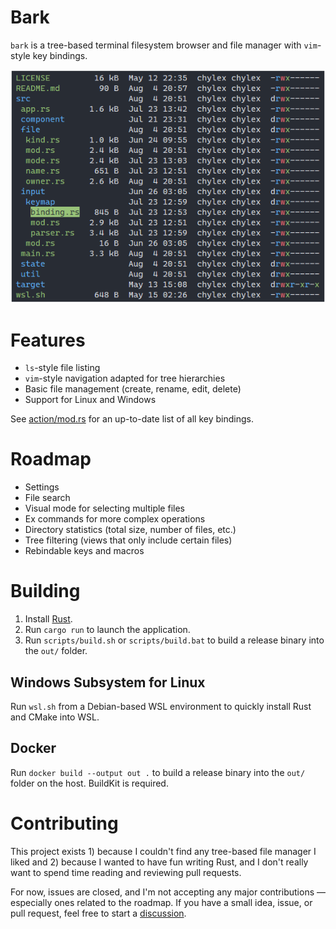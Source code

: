 # Bark

`bark` is a tree-based terminal filesystem browser and file manager with `vim`-style key bindings.

![Bark Browser Screenshot](.github/readme/screenshot.png)

# Features

- `ls`-style file listing
- `vim`-style navigation adapted for tree hierarchies
- Basic file management (create, rename, edit, delete)
- Support for Linux and Windows

See [action/mod.rs](https://github.com/chylex/Bark-Browser/blob/main/src/component/filesystem/action/mod.rs) for an up-to-date list of all key bindings.

# Roadmap

- Settings
- File search
- Visual mode for selecting multiple files
- Ex commands for more complex operations
- Directory statistics (total size, number of files, etc.)
- Tree filtering (views that only include certain files)
- Rebindable keys and macros

# Building

1. Install [Rust](https://www.rust-lang.org/tools/install).
2. Run `cargo run` to launch the application.
3. Run `scripts/build.sh` or `scripts/build.bat` to build a release binary into the `out/` folder.

## Windows Subsystem for Linux

Run `wsl.sh` from a Debian-based WSL environment to quickly install Rust and CMake into WSL.

## Docker

Run `docker build --output out .` to build a release binary into the `out/` folder on the host. BuildKit is required.

# Contributing

This project exists 1) because I couldn't find any tree-based file manager I liked and 2) because I wanted to have fun writing Rust, and I don't really want to spend time reading and reviewing pull requests.

For now, issues are closed, and I'm not accepting any major contributions — especially ones related to the roadmap. If you have a small idea, issue, or pull request, feel free to start a [discussion](https://github.com/chylex/Bark-Browser/discussions).
